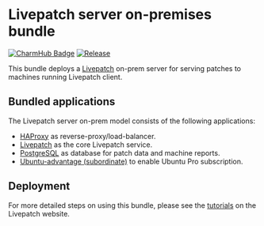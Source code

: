 # Livepatch server on-premises bundle

[![CharmHub Badge](https://charmhub.io/canonical-livepatch-onprem/badge.svg)](https://charmhub.io/canonical-livepatch-onprem)
[![Release](https://github.com/canonical/livepatch-machine-charm/actions/workflows/publish_bundle.yaml/badge.svg)](https://github.com/canonical/livepatch-machine-charm/actions/workflows/publish_bundle.yaml)

This bundle deploys a [Livepatch](https://ubuntu.com/security/livepatch)
on-prem server for serving patches to machines running Livepatch client.

## Bundled applications

The Livepatch server on-prem model consists of the following applications:

 - [HAProxy](https://charmhub.io/haproxy) as reverse-proxy/load-balancer.
 - [Livepatch](https://charmhub.io/canonical-livepatch-server) as the core Livepatch service.
 - [PostgreSQL](https://charmhub.io/postgresql) as database for patch data and machine reports.
 - [Ubuntu-advantage (subordinate)](https://charmhub.io/ubuntu-advantage) to enable Ubuntu Pro subscription. 

## Deployment

For more detailed steps on using this bundle, please see the [tutorials](https://ubuntu.com/security/livepatch/docs/livepatch_on_prem/tutorial) on the Livepatch website.
